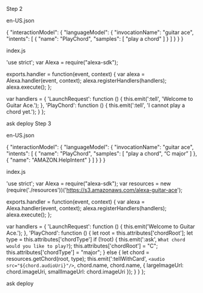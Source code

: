 Step 2

en-US.json

{
   "interactionModel": {
     "languageModel": {
       "invocationName": "guitar ace",
       "intents": [
         {
           "name": "PlayChord",
           "samples": [
             "play a chord"
           ]
         }
       ]
     }
   }
 }

index.js

'use strict';
var Alexa = require("alexa-sdk");

exports.handler = function(event, context) {
   var alexa = Alexa.handler(event, context);
   alexa.registerHandlers(handlers);
   alexa.execute();
};

var handlers = {
   'LaunchRequest': function () {
       this.emit(':tell', 'Welcome to Guitar Ace.');
   },
   'PlayChord': function () {
       this.emit(':tell', 'I cannot play a chord yet.');
   }
};


ask deploy
Step 3

en-US.json

{
   "interactionModel": {
     "languageModel": {
       "invocationName": "guitar ace",
       "intents": [
         {
           "name": "PlayChord",
           "samples": [
             "play a chord",
		  “C major”
           ]
         },
         {
           "name": "AMAZON.HelpIntent"
         }
       ]
     }
   }
 }


index.js

'use strict';
var Alexa = require("alexa-sdk");
var resources = new (require('./resources'))('https://s3.amazonaws.com/alexa-guitar-ace');

exports.handler = function(event, context) {
   var alexa = Alexa.handler(event, context);
   alexa.registerHandlers(handlers);
   alexa.execute();
};

var handlers = {
   'LaunchRequest': function () {
       this.emit('Welcome to Guitar Ace.');
   },
   'PlayChord': function () {
       let root = this.attributes['chordRoot'];
       let type = this.attributes['chordType']
       if (!root) {
           this.emit(':ask', `What chord would you like to play?`);
           this.attributes['chordRoot'] = "C";
           this.attributes['chordType'] = "major";
       } else {
           let chord = resources.getChord(root, type);
           this.emit(':tellWithCard', `<audio src="${chord.audioUri}"/>`, chord.name, chord.name, { largeImageUrl: chord.imageUri, smallImageUrl: chord.imageUri });
       }
   }
};

ask deploy
